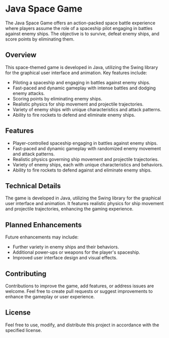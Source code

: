 # Java Space Game

The Java Space Game offers an action-packed space battle experience where players assume the role of a spaceship pilot engaging in battles against enemy ships. The objective is to survive, defeat enemy ships, and score points by eliminating them.

## Overview

This space-themed game is developed in Java, utilizing the Swing library for the graphical user interface and animation. Key features include:
- Piloting a spaceship and engaging in battles against enemy ships.
- Fast-paced and dynamic gameplay with intense battles and dodging enemy attacks.
- Scoring points by eliminating enemy ships.
- Realistic physics for ship movement and projectile trajectories.
- Variety of enemy ships with unique characteristics and attack patterns.
- Ability to fire rockets to defend and eliminate enemy ships.

## Features

- Player-controlled spaceship engaging in battles against enemy ships.
- Fast-paced and dynamic gameplay with randomized enemy movement and attack patterns.
- Realistic physics governing ship movement and projectile trajectories.
- Variety of enemy ships, each with unique characteristics and behaviors.
- Ability to fire rockets to defend against and eliminate enemy ships.

## Technical Details

The game is developed in Java, utilizing the Swing library for the graphical user interface and animation. It features realistic physics for ship movement and projectile trajectories, enhancing the gaming experience.

## Planned Enhancements

Future enhancements may include:
- Further variety in enemy ships and their behaviors.
- Additional power-ups or weapons for the player's spaceship.
- Improved user interface design and visual effects.

## Contributing

Contributions to improve the game, add features, or address issues are welcome. Feel free to create pull requests or suggest improvements to enhance the gameplay or user experience.

## License

Feel free to use, modify, and distribute this project in accordance with the specified license.
